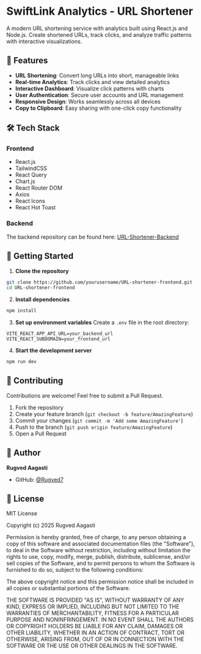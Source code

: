 # SwiftLink Analytics - URL Shortener

A modern URL shortening service with analytics built using React.js and Node.js. Create shortened URLs, track clicks, and analyze traffic patterns with interactive visualizations.

## 🚀 Features

- **URL Shortening**: Convert long URLs into short, manageable links
- **Real-time Analytics**: Track clicks and view detailed analytics
- **Interactive Dashboard**: Visualize click patterns with charts
- **User Authentication**: Secure user accounts and URL management
- **Responsive Design**: Works seamlessly across all devices
- **Copy to Clipboard**: Easy sharing with one-click copy functionality

## 🛠️ Tech Stack

### Frontend
- React.js
- TailwindCSS
- React Query
- Chart.js
- React Router DOM
- Axios
- React Icons
- React Hot Toast

### Backend
The backend repository can be found here: [URL-Shortener-Backend](https://github.com/Rugved7/URL-shortener-backend)

## 🚦 Getting Started

1. **Clone the repository**
```bash
git clone https://github.com/yourusername/URL-shortener-frontend.git
cd URL-shortener-frontend
```

2. **Install dependencies**
```bash
npm install
```

3. **Set up environment variables**
Create a `.env` file in the root directory:
```env
VITE_REACT_APP_API_URL=your_backend_url
VITE_REACT_SUBDOMAIN=your_frontend_url
```

4. **Start the development server**
```bash
npm run dev
```
## 🤝 Contributing

Contributions are welcome! Feel free to submit a Pull Request.

1. Fork the repository
2. Create your feature branch (`git checkout -b feature/AmazingFeature`)
3. Commit your changes (`git commit -m 'Add some AmazingFeature'`)
4. Push to the branch (`git push origin feature/AmazingFeature`)
5. Open a Pull Request

## 👤 Author

**Rugved Aagasti**
- GitHub: [@Rugved7](https://github.com/Rugved7)

## 📝 License

MIT License

Copyright (c) 2025 Rugved Aagasti

Permission is hereby granted, free of charge, to any person obtaining a copy
of this software and associated documentation files (the "Software"), to deal
in the Software without restriction, including without limitation the rights
to use, copy, modify, merge, publish, distribute, sublicense, and/or sell
copies of the Software, and to permit persons to whom the Software is
furnished to do so, subject to the following conditions:

The above copyright notice and this permission notice shall be included in all
copies or substantial portions of the Software.

THE SOFTWARE IS PROVIDED "AS IS", WITHOUT WARRANTY OF ANY KIND, EXPRESS OR
IMPLIED, INCLUDING BUT NOT LIMITED TO THE WARRANTIES OF MERCHANTABILITY,
FITNESS FOR A PARTICULAR PURPOSE AND NONINFRINGEMENT. IN NO EVENT SHALL THE
AUTHORS OR COPYRIGHT HOLDERS BE LIABLE FOR ANY CLAIM, DAMAGES OR OTHER
LIABILITY, WHETHER IN AN ACTION OF CONTRACT, TORT OR OTHERWISE, ARISING FROM,
OUT OF OR IN CONNECTION WITH THE SOFTWARE OR THE USE OR OTHER DEALINGS IN THE
SOFTWARE.
